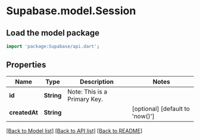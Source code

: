 # Supabase.model.Session

## Load the model package
```dart
import 'package:Supabase/api.dart';
```

## Properties
Name | Type | Description | Notes
------------ | ------------- | ------------- | -------------
**id** | **String** | Note: This is a Primary Key.<pk/> |
**createdAt** | **String** |  | [optional] [default to 'now()']

[[Back to Model list]](../README.md#documentation-for-models) [[Back to API list]](../README.md#documentation-for-api-endpoints) [[Back to README]](../README.md)
